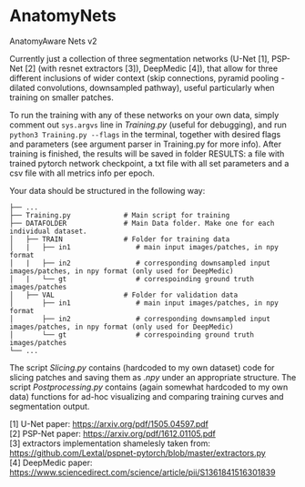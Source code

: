 # AnatomyNets
AnatomyAware Nets v2

Currently just a collection of three segmentation networks (U-Net [1], PSP-Net [2] (with resnet extractors [3]), DeepMedic [4]), that allow for three different inclusions of wider context (skip connections, pyramid pooling - dilated convolutions, downsampled pathway), useful particularly when training on smaller patches.

To run the training with any of these networks on your own data, simply comment out `sys.argvs` line in *Training.py* (useful for debugging), and run 
```python3 Training.py --flags``` 
in the terminal, together with desired flags and parameters (see argument parser in Training.py for more info). After training is finished, the results will be saved in folder RESULTS: a file with trained pytorch network checkpoint, a txt file with all set parameters and a csv file with all metrics info per epoch. 

Your data should be structured in the following way: 

 
    ├── ...
    ├── Training.py             # Main script for training    
    ├── DATAFOLDER              # Main Data folder. Make one for each individual dataset.
    │   ├── TRAIN               # Folder for training data
    │   |   ├── in1                # main input images/patches, in npy format
    │   |   ├── in2                # corresponding downsampled input images/patches, in npy format (only used for DeepMedic)
    │   |   └── gt                 # correspoinding ground truth images/patches
    │   ├── VAL                 # Folder for validation data
    │       ├── in1                # main input images/patches, in npy format
    │       ├── in2                # corresponding downsampled input images/patches, in npy format (only used for DeepMedic)
    │       └── gt                 # correspoinding ground truth images/patches
    └── ...
    
    
The script *Slicing.py* contains (hardcoded to my own dataset) code for slicing patches and saving them as *.npy* under an appropriate structure.
The script *Postprocessing.py* contains (again somewhat hardcoded to my own data) functions for ad-hoc visualizing and comparing training curves and segmentation output. 


[1] U-Net paper: https://arxiv.org/pdf/1505.04597.pdf </br>
[2] PSP-Net paper: https://arxiv.org/pdf/1612.01105.pdf</br>
[3] extractors implementation shamelesly taken from: https://github.com/Lextal/pspnet-pytorch/blob/master/extractors.py</br>
[4] DeepMedic paper: https://www.sciencedirect.com/science/article/pii/S1361841516301839
